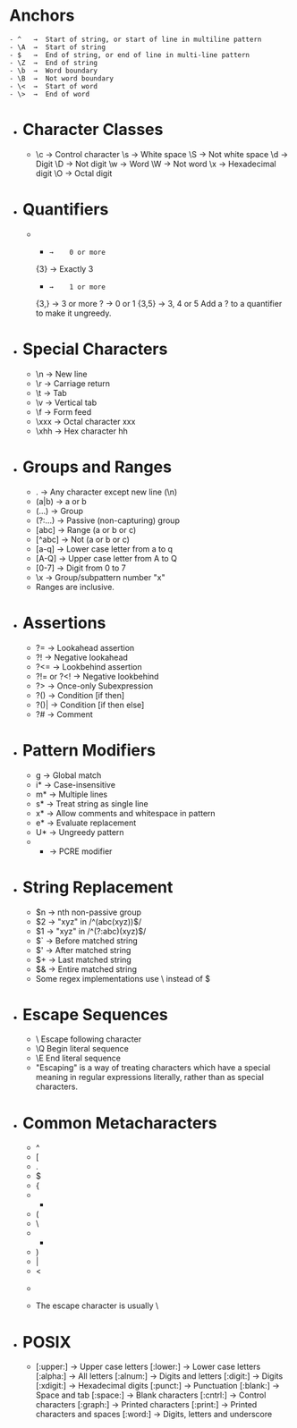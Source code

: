 # Anchors
	- ^   →  Start of string, or start of line in multiline pattern
	- \A  →  Start of string
	- $   →  End of string, or end of line in multi-line pattern
	- \Z  →  End of string
	- \b  →  Word boundary
	- \B  →  Not word boundary
	- \<  →  Start of word
	- \>  →  End of word
- #  Character Classes 
	- \c  →  Control character
	  \s  →  White space
	  \S  →  Not white space
	  \d  →  Digit
	  \D  →  Not digit
	  \w  →  Word
	  \W  →  Not word
	  \x  →  Hexadecimal digit
	  \O  →  Octal digit
- # Quantifiers 
	- *     →    0 or more 
	  {3}   →    Exactly 3
	  +     →    1 or more 
	  {3,}  →    3 or more
	  ?     →    0 or 1 
	  {3,5} →    3, 4 or 5
	  Add a ? to a quantifier to make it ungreedy.
- # Special Characters
	- \n   →  New line
	- \r   →  Carriage return
	- \t   →  Tab
	- \v   →  Vertical tab
	- \f   →  Form feed
	- \xxx →  Octal character xxx
	- \xhh →  Hex character hh
- # Groups and Ranges
	- .       →  Any character except new line (\n)
	- (a|b)   →  a or b
	- (...)   →  Group
	- (?:...) →  Passive (non-capturing) group
	- [abc]   →  Range (a or b or c)
	- [^abc]  →  Not (a or b or c)
	- [a-q]   →  Lower case letter from a to q
	- [A-Q]   →  Upper case letter from A to Q
	- [0-7]   →  Digit from 0 to 7
	- \x      →  Group/subpattern number "x"
	- Ranges are inclusive.
- # Assertions
	- ?=         →  Lookahead assertion
	- ?!         →  Negative lookahead
	- ?<=        →  Lookbehind assertion
	- ?!= or ?<! →  Negative lookbehind
	- ?>         →  Once-only Subexpression
	- ?()        →  Condition [if then]
	- ?()|       →  Condition [if then else]
	- ?#         →  Comment
- # Pattern Modifiers 
	- g   →  Global match
	- i*  →  Case-insensitive
	- m*  →  Multiple lines
	- s*  →  Treat string as single line
	- x*  →  Allow comments and whitespace in pattern
	- e*  →  Evaluate replacement
	- U*  →  Ungreedy pattern
	- *   →  PCRE modifier
- # String Replacement 
	- $n  →  nth non-passive group
	- $2  →  "xyz" in /^(abc(xyz))$/
	- $1  →  "xyz" in /^(?:abc)(xyz)$/
	- $`  →  Before matched string
	- $'  →  After matched string
	- $+  →  Last matched string
	- $&  →  Entire matched string
	- Some regex implementations use \ instead of $
- # Escape Sequences
	- \ Escape following character
	- \Q Begin literal sequence
	- \E End literal sequence
	- "Escaping" is a way of treating characters which have a special meaning in regular
	  expressions literally, rather than as special characters.
- # Common Metacharacters
	- ^ 
	- [
	- .
	- $
	- {
	- *
	- (
	- \
	- +
	- )
	- |
	- <
	- >
	- The escape character is usually \
- #  POSIX 
	- [:upper:]  →  Upper case letters
	  [:lower:]  →  Lower case letters
	  [:alpha:]  →  All letters
	  [:alnum:]  →  Digits and letters
	  [:digit:]  →  Digits
	  [:xdigit:] →  Hexadecimal digits
	  [:punct:]  →  Punctuation
	  [:blank:]  →  Space and tab
	  [:space:]  →  Blank characters
	  [:cntrl:]  →  Control characters
	  [:graph:]  →  Printed characters
	  [:print:]  →  Printed characters and spaces
	  [:word:]   →  Digits, letters and underscore